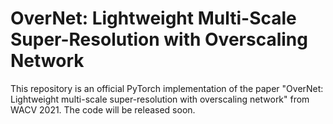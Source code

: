 # OverNet: Lightweight Multi-Scale Super-Resolution with Overscaling Network
This repository is an official PyTorch implementation of the paper "OverNet: Lightweight multi-scale super-resolution with overscaling network" from WACV 2021. The code will be released soon.  
